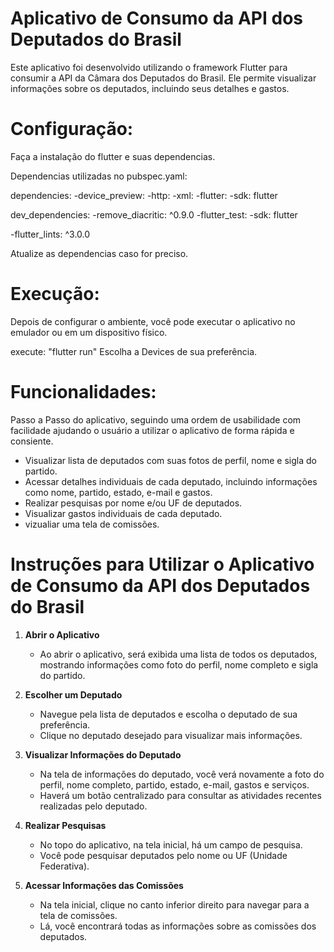 # Aplicativo de Consumo da API dos Deputados do Brasil

Este aplicativo foi desenvolvido utilizando o framework Flutter para consumir a API da Câmara dos Deputados do Brasil. Ele permite visualizar informações sobre os deputados, incluindo seus detalhes e gastos.

# Configuração:

Faça a instalação do flutter e suas dependencias.

Dependencias utilizadas no pubspec.yaml:

dependencies:
  -device_preview:
  -http:
  -xml:
  -flutter:
    -sdk: flutter

dev_dependencies:
  -remove_diacritic: ^0.9.0
  -flutter_test:
    -sdk: flutter

-flutter_lints: ^3.0.0

Atualize as dependencias caso for preciso.

# Execução:

Depois de configurar o ambiente, você pode executar o aplicativo no emulador ou em um dispositivo físico.

execute: "flutter run"
Escolha a Devices de sua preferência.

# Funcionalidades:

Passo a Passo do aplicativo, seguindo uma ordem de usabilidade com facilidade ajudando o usuário a utilizar o aplicativo de forma rápida e consiente.

- Visualizar lista de deputados com suas fotos de perfil, nome e sigla do partido.
- Acessar detalhes individuais de cada deputado, incluindo informações como nome, partido, estado, e-mail e gastos.
- Realizar pesquisas por nome e/ou UF de deputados.
- Visualizar gastos individuais de cada deputado.
- vizualiar uma tela de comissões.

# Instruções para Utilizar o Aplicativo de Consumo da API dos Deputados do Brasil

1. **Abrir o Aplicativo**
   - Ao abrir o aplicativo, será exibida uma lista de todos os deputados, mostrando informações como foto do perfil, nome completo e sigla do partido.

2. **Escolher um Deputado**
   - Navegue pela lista de deputados e escolha o deputado de sua preferência.
   - Clique no deputado desejado para visualizar mais informações.

3. **Visualizar Informações do Deputado**
   - Na tela de informações do deputado, você verá novamente a foto do perfil, nome completo, partido, estado, e-mail, gastos e serviços.
   - Haverá um botão centralizado para consultar as atividades recentes realizadas pelo deputado.

4. **Realizar Pesquisas**
   - No topo do aplicativo, na tela inicial, há um campo de pesquisa.
   - Você pode pesquisar deputados pelo nome ou UF (Unidade Federativa).

5. **Acessar Informações das Comissões**
   - Na tela inicial, clique no canto inferior direito para navegar para a tela de comissões.
   - Lá, você encontrará todas as informações sobre as comissões dos deputados.

